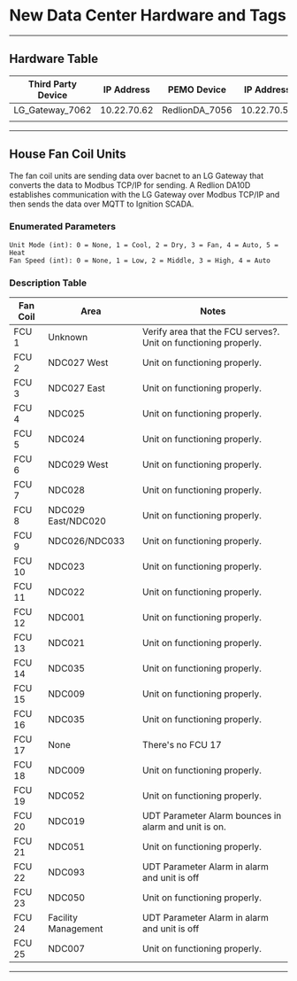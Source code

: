 # New Data Center Hardware and Tags
___
## Hardware Table
| Third Party Device | IP Address  | PEMO Device    | IP Address  |
|--------------------|-------------|----------------|-------------|
| LG_Gateway_7062    | 10.22.70.62 | RedlionDA_7056 | 10.22.70.56 |
|                    |             |                |             |
___
## House Fan Coil Units
The fan coil units are sending data over bacnet to an LG Gateway that converts the data to Modbus TCP/IP for sending.
A Redlion DA10D establishes communication with the LG Gateway over Modbus TCP/IP and then sends the data over MQTT to Ignition SCADA.
### Enumerated Parameters
    Unit Mode (int): 0 = None, 1 = Cool, 2 = Dry, 3 = Fan, 4 = Auto, 5 = Heat
    Fan Speed (int): 0 = None, 1 = Low, 2 = Middle, 3 = High, 4 = Auto
### Description Table
| Fan Coil | Area                | Notes                                                           |
|----------|---------------------|-----------------------------------------------------------------|
| FCU 1    | Unknown             | Verify area that the FCU serves?. Unit on functioning properly. |
| FCU 2    | NDC027 West         | Unit on functioning properly.                                   |
| FCU 3    | NDC027 East         | Unit on functioning properly.                                   |
| FCU 4    | NDC025              | Unit on functioning properly.                                   |
| FCU 5    | NDC024              | Unit on functioning properly.                                   |
| FCU 6    | NDC029 West         | Unit on functioning properly.                                   |
| FCU 7    | NDC028              | Unit on functioning properly.                                   |
| FCU 8    | NDC029 East/NDC020  | Unit on functioning properly.                                   |
| FCU 9    | NDC026/NDC033       | Unit on functioning properly.                                   |
| FCU 10   | NDC023              | Unit on functioning properly.                                   |
| FCU 11   | NDC022              | Unit on functioning properly.                                   |
| FCU 12   | NDC001              | Unit on functioning properly.                                   |
| FCU 13   | NDC021              | Unit on functioning properly.                                   |
| FCU 14   | NDC035              | Unit on functioning properly.                                   |
| FCU 15   | NDC009              | Unit on functioning properly.                                   |
| FCU 16   | NDC035              | Unit on functioning properly.                                   |
| FCU 17   | None                | There's no FCU 17                                               |
| FCU 18   | NDC009              | Unit on functioning properly.                                   |
| FCU 19   | NDC052              | Unit on functioning properly.                                   |
| FCU 20   | NDC019              | UDT Parameter Alarm bounces in alarm and unit is on.            |
| FCU 21   | NDC051              | Unit on functioning properly.                                   |
| FCU 22   | NDC093              | UDT Parameter Alarm in alarm and unit is off                    |
| FCU 23   | NDC050              | Unit on functioning properly.                                   |
| FCU 24   | Facility Management | UDT Parameter Alarm in alarm and unit is off                    |
| FCU 25   | NDC007              | Unit on functioning properly.                                   |
___


